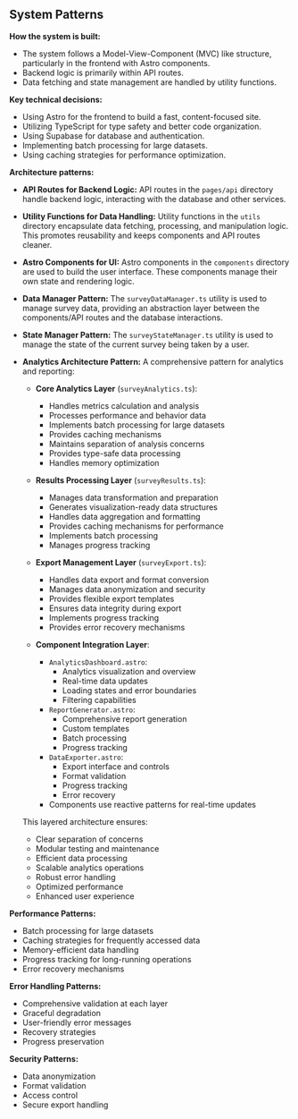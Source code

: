 ## System Patterns

**How the system is built:**

- The system follows a Model-View-Component (MVC) like structure, particularly in the frontend with Astro components.
- Backend logic is primarily within API routes.
- Data fetching and state management are handled by utility functions.

**Key technical decisions:**

- Using Astro for the frontend to build a fast, content-focused site.
- Utilizing TypeScript for type safety and better code organization.
- Using Supabase for database and authentication.
- Implementing batch processing for large datasets.
- Using caching strategies for performance optimization.

**Architecture patterns:**

- **API Routes for Backend Logic:** API routes in the `pages/api` directory handle backend logic, interacting with the database and other services.

- **Utility Functions for Data Handling:** Utility functions in the `utils` directory encapsulate data fetching, processing, and manipulation logic. This promotes reusability and keeps components and API routes cleaner.

- **Astro Components for UI:** Astro components in the `components` directory are used to build the user interface. These components manage their own state and rendering logic.

- **Data Manager Pattern:** The `surveyDataManager.ts` utility is used to manage survey data, providing an abstraction layer between the components/API routes and the database interactions.

- **State Manager Pattern:** The `surveyStateManager.ts` utility is used to manage the state of the current survey being taken by a user.

- **Analytics Architecture Pattern:** A comprehensive pattern for analytics and reporting:
  - **Core Analytics Layer** (`surveyAnalytics.ts`):
    - Handles metrics calculation and analysis
    - Processes performance and behavior data
    - Implements batch processing for large datasets
    - Provides caching mechanisms
    - Maintains separation of analysis concerns
    - Provides type-safe data processing
    - Handles memory optimization

  - **Results Processing Layer** (`surveyResults.ts`):
    - Manages data transformation and preparation
    - Generates visualization-ready data structures
    - Handles data aggregation and formatting
    - Provides caching mechanisms for performance
    - Implements batch processing
    - Manages progress tracking

  - **Export Management Layer** (`surveyExport.ts`):
    - Handles data export and format conversion
    - Manages data anonymization and security
    - Provides flexible export templates
    - Ensures data integrity during export
    - Implements progress tracking
    - Provides error recovery mechanisms

  - **Component Integration Layer**:
    - `AnalyticsDashboard.astro`: 
      - Analytics visualization and overview
      - Real-time data updates
      - Loading states and error boundaries
      - Filtering capabilities
    - `ReportGenerator.astro`: 
      - Comprehensive report generation
      - Custom templates
      - Batch processing
      - Progress tracking
    - `DataExporter.astro`: 
      - Export interface and controls
      - Format validation
      - Progress tracking
      - Error recovery
    - Components use reactive patterns for real-time updates

  This layered architecture ensures:
  - Clear separation of concerns
  - Modular testing and maintenance
  - Efficient data processing
  - Scalable analytics operations
  - Robust error handling
  - Optimized performance
  - Enhanced user experience

**Performance Patterns:**
- Batch processing for large datasets
- Caching strategies for frequently accessed data
- Memory-efficient data handling
- Progress tracking for long-running operations
- Error recovery mechanisms

**Error Handling Patterns:**
- Comprehensive validation at each layer
- Graceful degradation
- User-friendly error messages
- Recovery strategies
- Progress preservation

**Security Patterns:**
- Data anonymization
- Format validation
- Access control
- Secure export handling